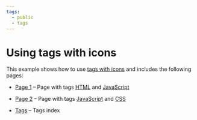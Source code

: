 ```yaml
---
tags:
  - public
  - tags
---
```

# Using tags with icons

This example shows how to use [tags with icons] and includes the following pages:

- [Page 1] – Page with tags [HTML] and [JavaScript]
- [Page 2] – Page with tags [JavaScript] and [CSS]
- [Tags] – Tags index

  [tags with icons]: https://squidfunk.github.io/mkdocs-material/setup/setting-up-tags/#tag-icons-and-identifiers
  [Page 1]: demo/page-1.md
  [Page 2]: demo/page-2.md
  [Tags]: demo/tags.md
  [HTML]: demo/tags.md#html
  [JavaScript]: demo/tags.md#javascript
  [CSS]: demo/tags.md#css
